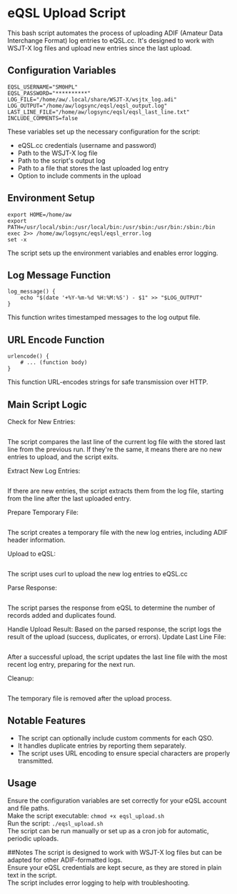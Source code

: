 # eQSL Upload Script

This bash script automates the process of uploading ADIF (Amateur Data Interchange Format) log entries to eQSL.cc. It's designed to work with WSJT-X log files and upload new entries since the last upload.

## Configuration Variables

```
EQSL_USERNAME="SM0HPL"
EQSL_PASSWORD="**********"
LOG_FILE="/home/aw/.local/share/WSJT-X/wsjtx_log.adi"
LOG_OUTPUT="/home/aw/logsync/eqsl/eqsl_output.log"
LAST_LINE_FILE="/home/aw/logsync/eqsl/eqsl_last_line.txt"
INCLUDE_COMMENTS=false
```
These variables set up the necessary configuration for the script:  
- eQSL.cc credentials (username and password)
- Path to the WSJT-X log file
- Path to the script's output log
- Path to a file that stores the last uploaded log entry
- Option to include comments in the upload
  
## Environment Setup

```
export HOME=/home/aw
export PATH=/usr/local/sbin:/usr/local/bin:/usr/sbin:/usr/bin:/sbin:/bin
exec 2>> /home/aw/logsync/eqsl/eqsl_error.log
set -x
```
The script sets up the environment variables and enables error logging.

## Log Message Function
```
log_message() {
    echo "$(date '+%Y-%m-%d %H:%M:%S') - $1" >> "$LOG_OUTPUT"
}
```
This function writes timestamped messages to the log output file.

## URL Encode Function
```
urlencode() {
    # ... (function body)
}
```
This function URL-encodes strings for safe transmission over HTTP.

## Main Script Logic
Check for New Entries: 
```

```
The script compares the last line of the current log file with the stored last line from the previous run. If they're the same, it means there are no new entries to upload, and the script exits.

Extract New Log Entries: 
```

```
If there are new entries, the script extracts them from the log file, starting from the line after the last uploaded entry.

Prepare Temporary File: 
```

```
The script creates a temporary file with the new log entries, including ADIF header information.

Upload to eQSL: 
```

```
The script uses curl to upload the new log entries to eQSL.cc

Parse Response: 
```

```
The script parses the response from eQSL to determine the number of records added and duplicates found.

Handle Upload Result: Based on the parsed response, the script logs the result of the upload (success, duplicates, or errors).
Update Last Line File: 
```

```
After a successful upload, the script updates the last line file with the most recent log entry, preparing for the next run.

Cleanup: 
```

```
The temporary file is removed after the upload process.

## Notable Features
- The script can optionally include custom comments for each QSO.  
- It handles duplicate entries by reporting them separately.  
 - The script uses URL encoding to ensure special characters are properly transmitted.  
   
## Usage
Ensure the configuration variables are set correctly for your eQSL account and file paths.  
Make the script executable: ```chmod +x eqsl_upload.sh```  
Run the script: ```./eqsl_upload.sh```  
The script can be run manually or set up as a cron job for automatic, periodic uploads.  

##Notes
The script is designed to work with WSJT-X log files but can be adapted for other ADIF-formatted logs.  
Ensure your eQSL credentials are kept secure, as they are stored in plain text in the script.  
The script includes error logging to help with troubleshooting.  
